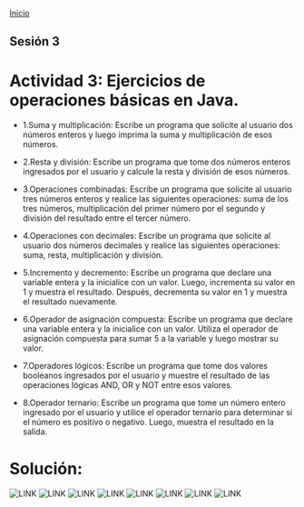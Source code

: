 <!-- No borrar o modificar -->
[Inicio](./index.md)

## Sesión 3 


<!-- Su documentación aquí -->

# Actividad 3: Ejercicios de operaciones básicas en Java.

- 1.Suma y multiplicación: Escribe un programa que solicite al usuario dos números enteros y luego imprima la suma y multiplicación de esos números.

- 2.Resta y división: Escribe un programa que tome dos números enteros ingresados por el usuario y calcule la resta y división de esos números.

- 3.Operaciones combinadas: Escribe un programa que solicite al usuario tres números enteros y realice las siguientes operaciones: suma de los tres números, multiplicación del primer número por el segundo y división del resultado entre el tercer número.

- 4.Operaciones con decimales: Escribe un programa que solicite al usuario dos números decimales y realice las siguientes operaciones: suma, resta, multiplicación y división.

- 5.Incremento y decremento: Escribe un programa que declare una variable entera y la inicialice con un valor. Luego, incrementa su valor en 1 y muestra el resultado. Después, decrementa su valor en 1 y muestra el resultado nuevamente.

- 6.Operador de asignación compuesta: Escribe un programa que declare una variable entera y la inicialice con un valor. Utiliza el operador de asignación compuesta para sumar 5 a la variable y luego mostrar su valor.

- 7.Operadores lógicos: Escribe un programa que tome dos valores booleanos ingresados por el usuario y muestre el resultado de las operaciones lógicas AND, OR y NOT entre esos valores.

- 8.Operador ternario: Escribe un programa que tome un número entero ingresado por el usuario y utilice el operador ternario para determinar si el número es positivo o negativo. Luego, muestra el resultado en la salida.

# Solución:

![LINK](https://firebasestorage.googleapis.com/v0/b/proyecto-integrador-35564.appspot.com/o/1.png?alt=media&token=89bf55ed-39ad-49b1-9de1-60e108388e35)
![LINK](https://firebasestorage.googleapis.com/v0/b/proyecto-integrador-35564.appspot.com/o/2.png?alt=media&token=7a3f1fa5-2931-4742-a37d-2c97fc88cd38)
![LINK](https://firebasestorage.googleapis.com/v0/b/proyecto-integrador-35564.appspot.com/o/3.png?alt=media&token=15401899-2ff8-4f4c-b77c-c521a30fd441)
![LINK](https://firebasestorage.googleapis.com/v0/b/proyecto-integrador-35564.appspot.com/o/4.png?alt=media&token=4088bc5c-1eff-4f61-a2f7-a483830842d6)
![LINK](https://firebasestorage.googleapis.com/v0/b/proyecto-integrador-35564.appspot.com/o/5.png?alt=media&token=1f0630fe-1864-45eb-8293-6285d04529b1)
![LINK](https://firebasestorage.googleapis.com/v0/b/proyecto-integrador-35564.appspot.com/o/6.png?alt=media&token=4e26517a-4aa0-496d-889b-aa52642f89a8)
![LINK](https://firebasestorage.googleapis.com/v0/b/proyecto-integrador-35564.appspot.com/o/7.png?alt=media&token=0d51e106-7fb8-4bb8-886d-b17ab64211f1)
![LINK](https://firebasestorage.googleapis.com/v0/b/proyecto-integrador-35564.appspot.com/o/8.png?alt=media&token=6d660d73-ea22-4651-9b6c-4f9e0a84cdf9)

